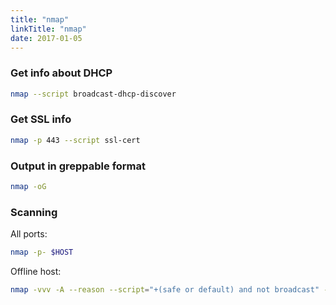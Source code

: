 ```yaml
---
title: "nmap"
linkTitle: "nmap"
date: 2017-01-05
---
```


### Get info about DHCP

```bash
nmap --script broadcast-dhcp-discover
```

### Get SSL info

```bash
nmap -p 443 --script ssl-cert
```

### Output in greppable format

```bash
nmap -oG
```

### Scanning

All ports:

```bash
nmap -p- $HOST
```

Offline host:

```bash
nmap -vvv -A --reason --script="+(safe or default) and not broadcast" -p 1-65535 $HOST
```
